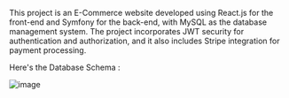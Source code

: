 This project is an E-Commerce website developed using React.js for the front-end and Symfony for the back-end, with MySQL as the database management system. The project incorporates JWT security for authentication and authorization, and it also includes Stripe integration for payment processing.

Here's the Database Schema :


![image](https://github.com/WalidDevs/Ecom-WebSite/assets/120816691/40c7168a-a7f9-4d5f-beb3-aa4edb0277cc)

